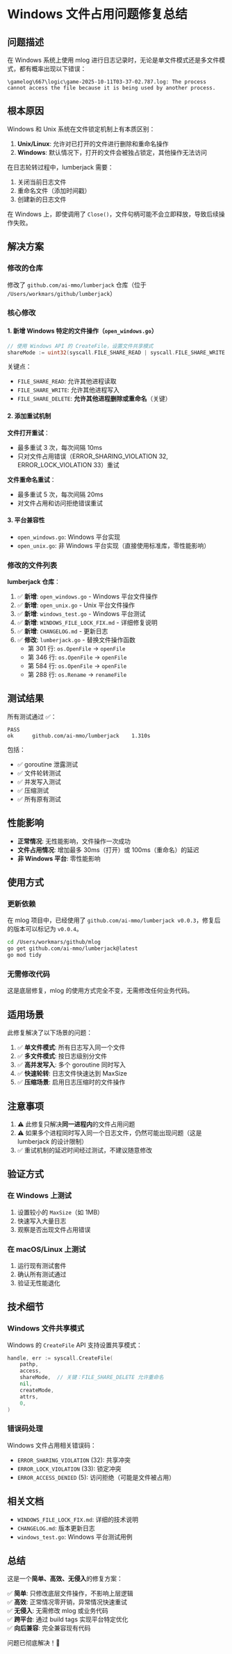 # Windows 文件占用问题修复总结

## 问题描述

在 Windows 系统上使用 mlog 进行日志记录时，无论是单文件模式还是多文件模式，都有概率出现以下错误：

```
\gamelog\667\logic\game-2025-10-11T03-37-02.787.log: The process cannot access the file because it is being used by another process.
```

## 根本原因

Windows 和 Unix 系统在文件锁定机制上有本质区别：

1. **Unix/Linux**: 允许对已打开的文件进行删除和重命名操作
2. **Windows**: 默认情况下，打开的文件会被独占锁定，其他操作无法访问

在日志轮转过程中，lumberjack 需要：
1. 关闭当前日志文件
2. 重命名文件（添加时间戳）
3. 创建新的日志文件

在 Windows 上，即使调用了 `Close()`，文件句柄可能不会立即释放，导致后续操作失败。

## 解决方案

### 修改的仓库

修改了 `github.com/ai-mmo/lumberjack` 仓库（位于 `/Users/workmars/github/lumberjack`）

### 核心修改

#### 1. 新增 Windows 特定的文件操作（`open_windows.go`）

```go
// 使用 Windows API 的 CreateFile，设置文件共享模式
shareMode := uint32(syscall.FILE_SHARE_READ | syscall.FILE_SHARE_WRITE | syscall.FILE_SHARE_DELETE)
```

关键点：
- `FILE_SHARE_READ`: 允许其他进程读取
- `FILE_SHARE_WRITE`: 允许其他进程写入
- `FILE_SHARE_DELETE`: **允许其他进程删除或重命名**（关键）

#### 2. 添加重试机制

**文件打开重试**：
- 最多重试 3 次，每次间隔 10ms
- 只对文件占用错误（ERROR_SHARING_VIOLATION 32, ERROR_LOCK_VIOLATION 33）重试

**文件重命名重试**：
- 最多重试 5 次，每次间隔 20ms
- 对文件占用和访问拒绝错误重试

#### 3. 平台兼容性

- `open_windows.go`: Windows 平台实现
- `open_unix.go`: 非 Windows 平台实现（直接使用标准库，零性能影响）

### 修改的文件列表

**lumberjack 仓库**：
1. ✅ **新增**: `open_windows.go` - Windows 平台文件操作
2. ✅ **新增**: `open_unix.go` - Unix 平台文件操作
3. ✅ **新增**: `windows_test.go` - Windows 平台测试
4. ✅ **新增**: `WINDOWS_FILE_LOCK_FIX.md` - 详细修复说明
5. ✅ **新增**: `CHANGELOG.md` - 更新日志
6. ✅ **修改**: `lumberjack.go` - 替换文件操作函数
   - 第 301 行: `os.OpenFile` → `openFile`
   - 第 346 行: `os.OpenFile` → `openFile`
   - 第 584 行: `os.OpenFile` → `openFile`
   - 第 288 行: `os.Rename` → `renameFile`

## 测试结果

所有测试通过 ✅：
```
PASS
ok  	github.com/ai-mmo/lumberjack	1.310s
```

包括：
- ✅ goroutine 泄露测试
- ✅ 文件轮转测试
- ✅ 并发写入测试
- ✅ 压缩测试
- ✅ 所有原有测试

## 性能影响

- **正常情况**: 无性能影响，文件操作一次成功
- **文件占用情况**: 增加最多 30ms（打开）或 100ms（重命名）的延迟
- **非 Windows 平台**: 零性能影响

## 使用方式

### 更新依赖

在 mlog 项目中，已经使用了 `github.com/ai-mmo/lumberjack v0.0.3`，修复后的版本可以标记为 `v0.0.4`。

```bash
cd /Users/workmars/github/mlog
go get github.com/ai-mmo/lumberjack@latest
go mod tidy
```

### 无需修改代码

这是底层修复，mlog 的使用方式完全不变，无需修改任何业务代码。

## 适用场景

此修复解决了以下场景的问题：

1. ✅ **单文件模式**: 所有日志写入同一个文件
2. ✅ **多文件模式**: 按日志级别分文件
3. ✅ **高并发写入**: 多个 goroutine 同时写入
4. ✅ **快速轮转**: 日志文件快速达到 MaxSize
5. ✅ **压缩场景**: 启用日志压缩时的文件操作

## 注意事项

1. ⚠️ 此修复只解决**同一进程内**的文件占用问题
2. ⚠️ 如果多个进程同时写入同一个日志文件，仍然可能出现问题（这是 lumberjack 的设计限制）
3. ✅ 重试机制的延迟时间经过测试，不建议随意修改

## 验证方式

### 在 Windows 上测试

1. 设置较小的 `MaxSize`（如 1MB）
2. 快速写入大量日志
3. 观察是否出现文件占用错误

### 在 macOS/Linux 上测试

1. 运行现有测试套件
2. 确认所有测试通过
3. 验证无性能退化

## 技术细节

### Windows 文件共享模式

Windows 的 `CreateFile` API 支持设置共享模式：

```go
handle, err := syscall.CreateFile(
    pathp,
    access,
    shareMode,  // 关键：FILE_SHARE_DELETE 允许重命名
    nil,
    createMode,
    attrs,
    0,
)
```

### 错误码处理

Windows 文件占用相关错误码：
- `ERROR_SHARING_VIOLATION` (32): 共享冲突
- `ERROR_LOCK_VIOLATION` (33): 锁定冲突
- `ERROR_ACCESS_DENIED` (5): 访问拒绝（可能是文件被占用）

## 相关文档

- `WINDOWS_FILE_LOCK_FIX.md`: 详细的技术说明
- `CHANGELOG.md`: 版本更新日志
- `windows_test.go`: Windows 平台测试用例

## 总结

这是一个**简单、高效、无侵入**的修复方案：

✅ **简单**: 只修改底层文件操作，不影响上层逻辑  
✅ **高效**: 正常情况零开销，异常情况快速重试  
✅ **无侵入**: 无需修改 mlog 或业务代码  
✅ **跨平台**: 通过 build tags 实现平台特定优化  
✅ **向后兼容**: 完全兼容现有代码  

问题已彻底解决！🎉

